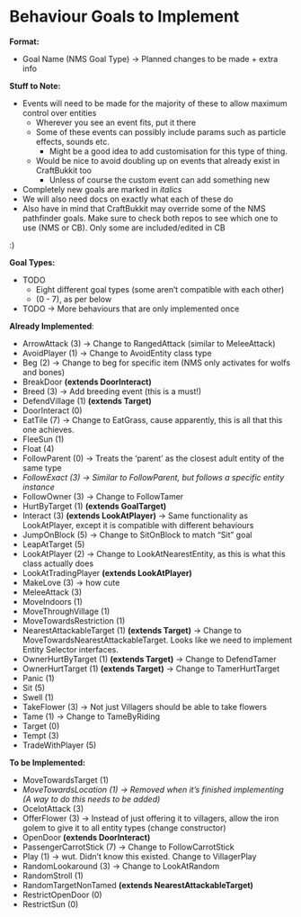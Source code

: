 Behaviour Goals to Implement
===========================

**Format:**

* Goal Name (NMS Goal Type) -> Planned changes to be made + extra info

**Stuff to Note:**

* Events will need to be made for the majority of these to allow maximum control over entities
    * Wherever you see an event fits, put it there
    * Some of these events can possibly include params such as particle effects, sounds etc.
        * Might be a good idea to add customisation for this type of thing.
    * Would be nice to avoid doubling up on events that already exist in CraftBukkit too
        * Unless of course the custom event can add something new
* Completely new goals are marked in *italics*
* We will also need docs on exactly what each of these do
* Also have in mind that CraftBukkit may override some of the NMS pathfinder goals. Make sure to check both repos to see which one to use (NMS or CB). Only some are included/edited in CB

:)

**Goal Types:**

* TODO
    * Eight different goal types (some aren’t compatible with each other)
    * (0 - 7), as per below
* TODO -> More behaviours that are only implemented once

**Already Implemented**:

* ArrowAttack (3) -> Change to RangedAttack (similar to MeleeAttack)
* AvoidPlayer (1) -> Change to AvoidEntity class type
* Beg (2) -> Change to beg for specific item (NMS only activates for wolfs and bones)
* BreakDoor **(extends DoorInteract)**
* Breed (3) -> Add breeding event (this is a must!)
* DefendVillage (1) **(extends Target)**
* DoorInteract (0)
* EatTile (7) -> Change to EatGrass, cause apparently, this is all that this one achieves.
* FleeSun (1)
* Float (4)
* FollowParent (0) -> Treats the ‘parent’ as the closest adult entity of the same type
* *FollowExact (3) -> Similar to FollowParent, but follows a specific entity instance*
* FollowOwner (3) -> Change to FollowTamer
* HurtByTarget (1) **(extends GoalTarget)**
* Interact (3) **(extends LookAtPlayer)** -> Same functionality as LookAtPlayer, except it is compatible with different behaviours
* JumpOnBlock (5) -> Change to SitOnBlock to match “Sit” goal
* LeapAtTarget (5)
* LookAtPlayer (2) -> Change to LookAtNearestEntity, as this is what this class actually does
* LookAtTradingPlayer **(extends LookAtPlayer)**
* MakeLove (3) -> how cute
* MeleeAttack (3)
* MoveIndoors (1)
* MoveThroughVillage (1)
* MoveTowardsRestriction (1)
* NearestAttackableTarget (1) **(extends Target)** -> Change to MoveTowardsNearestAttackableTarget. Looks like we need to implement Entity Selector interfaces.
* OwnerHurtByTarget (1) **(extends Target)** -> Change to DefendTamer
* OwnerHurtTarget (1) **(extends Target)** -> Change to TamerHurtTarget
* Panic (1)
* Sit (5)
* Swell (1)
* TakeFlower (3) -> Not just Villagers should be able to take flowers
* Tame (1) -> Change to TameByRiding
* Target (0)
* Tempt (3)
* TradeWithPlayer (5)

**To be Implemented:**

* MoveTowardsTarget (1)
* *MoveTowardsLocation (1) -> Removed when it’s finished implementing (A way to do this needs to be added)*
* OcelotAttack (3)
* OfferFlower (3) -> Instead of just offering it to villagers, allow the iron golem to give it to all entity types (change constructor)
* OpenDoor **(extends DoorInteract)**
* PassengerCarrotStick (7) -> Change to FollowCarrotStick
* Play (1) -> wut. Didn’t know this existed. Change to VillagerPlay
* RandomLookaround (3) -> Change to LookAtRandom
* RandomStroll (1)
* RandomTargetNonTamed **(extends NearestAttackableTarget)**
* RestrictOpenDoor (0)
* RestrictSun (0)